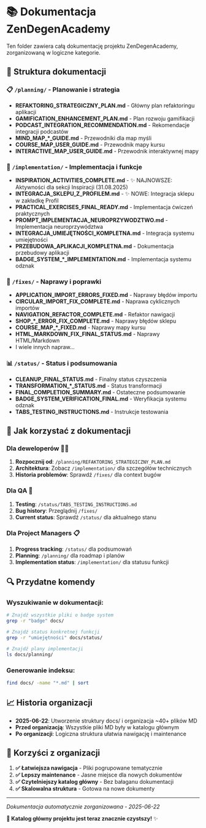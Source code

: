 # 📚 Dokumentacja ZenDegenAcademy

Ten folder zawiera całą dokumentację projektu ZenDegenAcademy, zorganizowaną w logiczne kategorie.

## 📁 Struktura dokumentacji

### 📋 `/planning/` - Planowanie i strategia
- **REFAKTORING_STRATEGICZNY_PLAN.md** - Główny plan refaktoringu aplikacji
- **GAMIFICATION_ENHANCEMENT_PLAN.md** - Plan rozwoju gamifikacji
- **PODCAST_INTEGRATION_RECOMMENDATION.md** - Rekomendacje integracji podcastów
- **MIND_MAP_*_GUIDE.md** - Przewodniki dla map myśli
- **COURSE_MAP_USER_GUIDE.md** - Przewodnik mapy kursu
- **INTERACTIVE_MAP_USER_GUIDE.md** - Przewodnik interaktywnej mapy

### 🔧 `/implementation/` - Implementacja i funkcje
- **INSPIRATION_ACTIVITIES_COMPLETE.md** - ✨ NAJNOWSZE: Aktywności dla sekcji Inspiracji (31.08.2025)
- **INTEGRACJA_SKLEPU_Z_PROFILEM.md** - ✨ NOWE: Integracja sklepu w zakładkę Profil
- **PRACTICAL_EXERCISES_FINAL_READY.md** - Implementacja ćwiczeń praktycznych
- **PROMPT_IMPLEMENTACJA_NEUROPRZYWODZTWO.md** - Implementacja neuroprzywództwa
- **INTEGRACJA_UMIEJĘTNOŚCI_KOMPLETNA.md** - Integracja systemu umiejętności
- **PRZEBUDOWA_APLIKACJI_KOMPLETNA.md** - Dokumentacja przebudowy aplikacji
- **BADGE_SYSTEM_*_IMPLEMENTATION.md** - Implementacja systemu odznak

### 🐛 `/fixes/` - Naprawy i poprawki
- **APPLICATION_IMPORT_ERRORS_FIXED.md** - Naprawy błędów importu
- **CIRCULAR_IMPORT_FIX_COMPLETE.md** - Naprawa cyklicznych importów
- **NAVIGATION_REFACTOR_COMPLETE.md** - Refaktor nawigacji
- **SHOP_*_ERROR_FIX_COMPLETE.md** - Naprawy błędów sklepu
- **COURSE_MAP_*_FIXED.md** - Naprawy mapy kursu
- **HTML_MARKDOWN_FIX_FINAL_STATUS.md** - Naprawy HTML/Markdown
- I wiele innych napraw...

### 📊 `/status/` - Status i podsumowania
- **CLEANUP_FINAL_STATUS.md** - Finalny status czyszczenia
- **TRANSFORMATION_*_STATUS.md** - Status transformacji
- **FINAL_COMPLETION_SUMMARY.md** - Ostateczne podsumowanie
- **BADGE_SYSTEM_VERIFICATION_FINAL.md** - Weryfikacja systemu odznak
- **TABS_TESTING_INSTRUCTIONS.md** - Instrukcje testowania

## 🎯 Jak korzystać z dokumentacji

### Dla deweloperów 👨‍💻
1. **Rozpocznij od**: `/planning/REFAKTORING_STRATEGICZNY_PLAN.md`
2. **Architektura**: Zobacz `/implementation/` dla szczegółów technicznych  
3. **Historia problemów**: Sprawdź `/fixes/` dla context bugów

### Dla QA 🧪
1. **Testing**: `/status/TABS_TESTING_INSTRUCTIONS.md`
2. **Bug history**: Przeglądnij `/fixes/` 
3. **Current status**: Sprawdź `/status/` dla aktualnego stanu

### Dla Project Managers 📋
1. **Progress tracking**: `/status/` dla podsumowań
2. **Planning**: `/planning/` dla roadmap i planów
3. **Implementation status**: `/implementation/` dla statusu funkcji

## 🔍 Przydatne komendy

### Wyszukiwanie w dokumentacji:
```bash
# Znajdź wszystkie pliki o badge system
grep -r "badge" docs/

# Znajdź status konkretnej funkcji
grep -r "umiejętności" docs/status/

# Znajdź plany implementacji
ls docs/planning/
```

### Generowanie indeksu:
```bash
find docs/ -name "*.md" | sort
```

## 📈 Historia organizacji

- **2025-06-22**: Utworzenie struktury docs/ i organizacja ~40+ plików MD
- **Przed organizacją**: Wszystkie pliki MD były w katalogu głównym
- **Po organizacji**: Logiczna struktura ułatwia nawigację i maintenance

## 🎉 Korzyści z organizacji

1. **✅ Łatwiejsza nawigacja** - Pliki pogrupowane tematycznie
2. **✅ Lepszy maintenance** - Jasne miejsce dla nowych dokumentów  
3. **✅ Czytelniejszy katalog główny** - Bez bałaganu dokumentacji
4. **✅ Skalowalna struktura** - Gotowa na nowe dokumenty

---

*Dokumentacja automatycznie zorganizowana - 2025-06-22*

**📁 Katalog główny projektu jest teraz znacznie czystszy!** ✨
